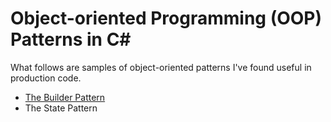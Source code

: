 # Object-oriented Programming (OOP) Patterns in C#

What follows are samples of object-oriented patterns I've found useful in production code.

- [The Builder Pattern](https://github.com/frontrangeadam/object-oriented-programming-pattern-samples/blob/master/builder-pattern.md)
- The State Pattern